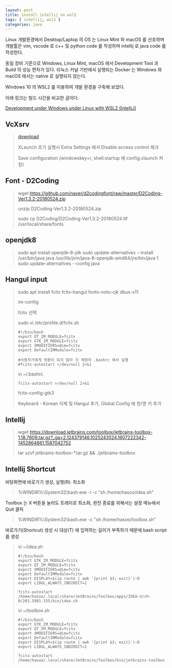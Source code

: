 ```yaml
---
layout: post
title: install intellij on wsl2
tags: [ intellij, wsl2 ]
categories: java
---
```




Linux 개발환경에서 Desktop/Laptop 의 OS 는 Linux Mint 와 macOS 를 선호하며 개발툴은 vim,  vscode 로 c++ 및 python code 를 작성하며 intellij 로 java code 를 작성한다.

동일 장비 기준으로 Windows, Linux Mint, macOS 에서 Development Tool 과 Build 의 성능 편차가 있다. 리눅스 커널 기반에서 실행되는 Docker 는 Windows 와 macOS 에서는 native 로 실행되지 않는다.

Windows 10 의 WSL2 를 이용하여 개발 환경을 구축해 보았다.

아래 링크는 빌드 시간을 비교한 글이다.

[Development under Windows under Linux with WSL2 (IntelliJ)](https://medium.com/@ragin/development-under-windows-under-linux-with-wsl2-intellij-860daf601b61)



## VcXsrv

> [download](https://sourceforge.net/projects/vcxsrv/files/latest/download)
>
> XLaunch 초기 실행시 Extra Settings 에서 Disable access control 체크
>
> Save configuration (windowskey+r, shell:startup 에 config.xlaunch 저장)

## Font - D2Coding

> wget https://github.com/naver/d2codingfont/raw/master/D2Coding-Ver1.3.2-20180524.zip
>
> unzip D2Coding-Ver1.3.2-20180524.zip
>
> sudo cp D2Coding/D2Coding-Ver1.3.2-20180524.ttf /usr/local/share/fonts

## openjdk8

> sudo apt install openjdk-8-jdk
> sudo update-alternatives --install /usr/bin/java java /usr/lib/jvm/java-8-openjdk-amd64/jre/bin/java 1
> sudo update-alternatives --config java

## Hangul input

> sudo apt install fcitx fcitx-hangul fonts-noto-cjk dbus-x11
>
> im-config
>
> fcitx 선택
>
> sudo vi /etc/profile.d/fcitx.sh
>
> ```
> #!/bin/bash
> export QT_IM_MODULE=fcitx
> export GTK_IM_MODULE=fcitx
> export XMODIFIERS=@im=fcitx
> export DefaultIMModule=fcitx
> 
> #사용자가에게 적용이 되지 않아 각 계정의 .bashrc 에서 실행
> #fcitx-autostart >/dev/null 2>&1
> ```
>
> vi ~/.bashrc
>
> ```
> fcitx-autostart >/dev/null 2>&1
> ```
>
> fcitx-config-gtk3
>
> Keyboard - Korean 삭제 및 Hangul 추가, Global Config 에 한/영 키 추가

## Intellij

> wget https://download.jetbrains.com/toolbox/jetbrains-toolbox-1.18.7609.tar.gz?_ga=2.124379146.1025243524.1607222342-1452864861.1587042752
>
> tar xzvf jetbrains-toolbox-*.tar.gz && ./jetbrains-toolbox
>

## Intellij Shortcut

바탕화면에 바로가기 생성, 실행(R): 최소화

> %WINDIR%\System32\bash.exe -i -c "sh /home/hasoo/idea.sh"

Toolbox 는 X 버튼을 눌러도 트레이로 최소화, 완전 종료를 위해서는 설정 메뉴에서 Quit 클릭

> %WINDIR%\System32\bash.exe -c "sh /home/hasoo/toolbox.sh"

바로가기(Shortcut) 생성 시 대상(T) 에 입력하는 길이가 부족하기 때문에 bash script 를 생성

> vi ~/idea.sh
>
> ```
> #!/bin/bash
> export GTK_IM_MODULE=fcitx
> export QT_IM_MODULE=fcitx
> export XMODIFIERS=@im=fcitx
> export DefaultIMModule=fcitx
> export DISPLAY=$(ip route | awk '{print $3; exit}'):0
> export LIBGL_ALWAYS_INDIRECT=1
> 
> fcitx-autostart
> /home/hasoo/.local/share/JetBrains/Toolbox/apps/IDEA-U/ch-0/203.5981.155/bin/idea.sh
> ```
>
> vi ~/toolbox.sh
>
> ```
> #!/bin/bash
> export GTK_IM_MODULE=fcitx
> export QT_IM_MODULE=fcitx
> export XMODIFIERS=@im=fcitx
> export DefaultIMModule=fcitx
> export DISPLAY=$(ip route | awk '{print $3; exit}'):0
> export LIBGL_ALWAYS_INDIRECT=1
> 
> fcitx-autostart
> /home/hasoo/.local/share/JetBrains/Toolbox/bin/jetbrains-toolbox
> ```